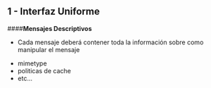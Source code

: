 ## 1 - Interfaz Uniforme

####**Mensajes Descriptivos**
- Cada mensaje deberá contener toda la información sobre como manipular el mensaje

* mimetype
* politicas de cache
* etc...